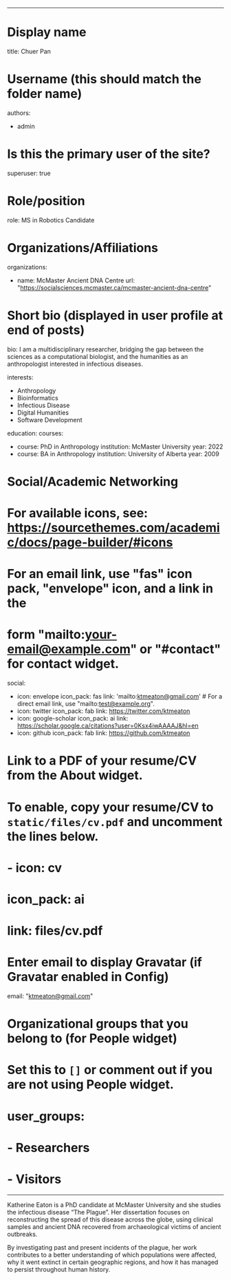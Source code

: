<!-- ---
# Generate Wowchemy CMS
type: wowchemycms
outputs:
- wowchemycms_config
- HTML
--- -->


---
# Display name
title: Chuer Pan

# Username (this should match the folder name)
authors:
- admin

# Is this the primary user of the site?
superuser: true

# Role/position
role: MS in Robotics Candidate

# Organizations/Affiliations
organizations:
- name: McMaster Ancient DNA Centre
  url: "https://socialsciences.mcmaster.ca/mcmaster-ancient-dna-centre"

# Short bio (displayed in user profile at end of posts)
bio: I am a multidisciplinary researcher, bridging the gap between the sciences as a computational biologist, and the humanities as an anthropologist interested in infectious diseases.

interests:
- Anthropology
- Bioinformatics
- Infectious Disease
- Digital Humanities
- Software Development

education:
  courses:
  - course: PhD in Anthropology
    institution: McMaster University
    year: 2022
  - course: BA in Anthropology
    institution: University of Alberta
    year: 2009

# Social/Academic Networking
# For available icons, see: https://sourcethemes.com/academic/docs/page-builder/#icons
#   For an email link, use "fas" icon pack, "envelope" icon, and a link in the
#   form "mailto:your-email@example.com" or "#contact" for contact widget.
social:
- icon: envelope
  icon_pack: fas
  link: 'mailto:ktmeaton@gmail.com'  # For a direct email link, use "mailto:test@example.org".
- icon: twitter
  icon_pack: fab
  link: https://twitter.com/ktmeaton
- icon: google-scholar
  icon_pack: ai
  link: https://scholar.google.ca/citations?user=0Ksx4iwAAAAJ&hl=en
- icon: github
  icon_pack: fab
  link: https://github.com/ktmeaton
# Link to a PDF of your resume/CV from the About widget.
# To enable, copy your resume/CV to `static/files/cv.pdf` and uncomment the lines below.
# - icon: cv
#   icon_pack: ai
#   link: files/cv.pdf

# Enter email to display Gravatar (if Gravatar enabled in Config)
email: "ktmeaton@gmail.com"

# Organizational groups that you belong to (for People widget)
#   Set this to `[]` or comment out if you are not using People widget.
# user_groups:
# - Researchers
# - Visitors
---

Katherine Eaton is a PhD candidate at McMaster University and she studies the infectious disease “The Plague”. Her dissertation focuses on reconstructing the spread of this disease across the globe, using clinical samples and ancient DNA recovered from archaeological victims of ancient outbreaks.

By investigating past and present incidents of the plague, her work contributes to a better understanding of which populations were affected, why it went extinct in certain geographic regions, and how it has managed to persist throughout human history.
